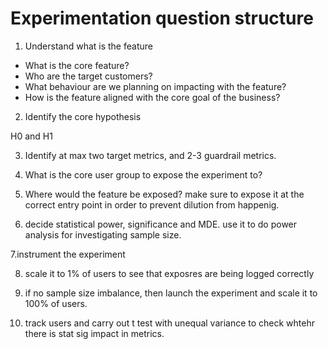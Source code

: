 # Experimentation question structure

1. Understand what is the feature

* What is the core feature?
* Who are the target customers?
* What behaviour are we planning on impacting with the feature?
* How is the feature aligned with the core goal of the business?

2. Identify the core hypothesis

H0 and H1

3. Identify at max two target metrics, and 2-3 guardrail metrics.

4. What is the core user group to expose the experiment to?

5. Where would the feature be exposed? make sure to expose it at the correct
entry point in order to prevent dilution from happenig.

6. decide statistical power, significance and MDE. use it to do power analysis for investigating sample size.

7.instrument the experiment

8. scale it to 1% of users to see that exposres are being logged correctly

9. if no sample size imbalance, then launch the experiment and scale it to 100% of users.

10. track users and carry out t test with unequal variance to check whtehr there is stat sig impact in metrics.
